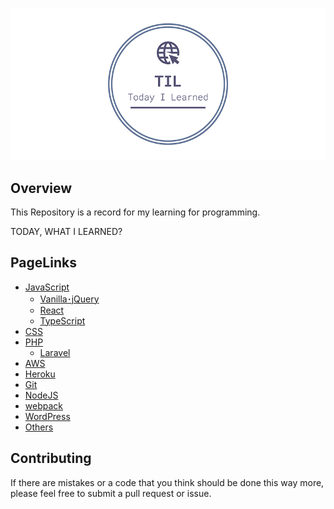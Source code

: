 
![logo](https://raw.githubusercontent.com/Naughty1029/TIL/main/Images/TOP/TIL-logo.jpg)

## Overview
This Repository is a record for my learning for programming.  

TODAY, WHAT I LEARNED?

## PageLinks
- [JavaScript](https://github.com/Naughty1029/TIL/tree/main/JavaScript)
    - [Vanilla･jQuery](https://github.com/Naughty1029/TIL/tree/main/JavaScript/Vanilla･jQuery)
    - [React](https://github.com/Naughty1029/TIL/tree/main/JavaScript/React)
    - [TypeScript](https://github.com/Naughty1029/TIL/tree/main/JavaScript/TypeScript)
- [CSS](https://github.com/Naughty1029/TIL/tree/main/CSS)
- [PHP](https://github.com/Naughty1029/TIL/tree/main/PHP)
    - [Laravel](https://github.com/Naughty1029/TIL/tree/main/Laravel)
- [AWS](https://github.com/Naughty1029/TIL/tree/main/AWS)
- [Heroku](https://github.com/Naughty1029/TIL/tree/main/Heroku)
- [Git](https://github.com/Naughty1029/TIL/tree/main/Git)
- [NodeJS](https://github.com/Naughty1029/TIL/tree/main/NodeJS)
- [webpack](https://github.com/Naughty1029/TIL/tree/main/webpack)
- [WordPress](https://github.com/Naughty1029/TIL/tree/main/WordPress)
- [Others](https://github.com/Naughty1029/TIL/tree/main/Others)

## Contributing
If there are mistakes or a code that you think should be done this way more, please feel free to submit a pull request or issue.